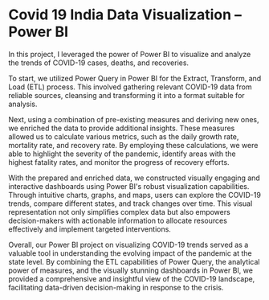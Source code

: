 # Covid 19 India Data Visualization – Power BI

In this project, I leveraged the power of Power BI to visualize and analyze the trends of COVID-19 cases, deaths, and recoveries.

To start, we utilized Power Query in Power BI for the Extract, Transform, and Load (ETL) process. This involved gathering relevant COVID-19 data from reliable sources, cleansing and transforming it into a format suitable for analysis.

Next, using a combination of pre-existing measures and deriving new ones, we enriched the data to provide additional insights. These measures allowed us to calculate various metrics, such as the daily growth rate, mortality rate, and recovery rate. By employing these calculations, we were able to highlight the severity of the pandemic, identify areas with the highest fatality rates, and monitor the progress of recovery efforts.

With the prepared and enriched data, we constructed visually engaging and interactive dashboards using Power BI's robust visualization capabilities. Through intuitive charts, graphs, and maps, users can explore the COVID-19 trends, compare different states, and track changes over time. This visual representation not only simplifies complex data but also empowers decision-makers with actionable information to allocate resources effectively and implement targeted interventions.

Overall, our Power BI project on visualizing COVID-19 trends served as a valuable tool in understanding the evolving impact of the pandemic at the state level. By combining the ETL capabilities of Power Query, the analytical power of measures, and the visually stunning dashboards in Power BI, we provided a comprehensive and insightful view of the COVID-19 landscape, facilitating data-driven decision-making in response to the crisis.
